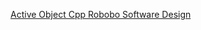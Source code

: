 
[Active Object Cpp Robobo Software Design](https://leszek-wojcik.github.io/robobo/c++,/freertos,/activeobject/2018/03/09/robobo-design.html)